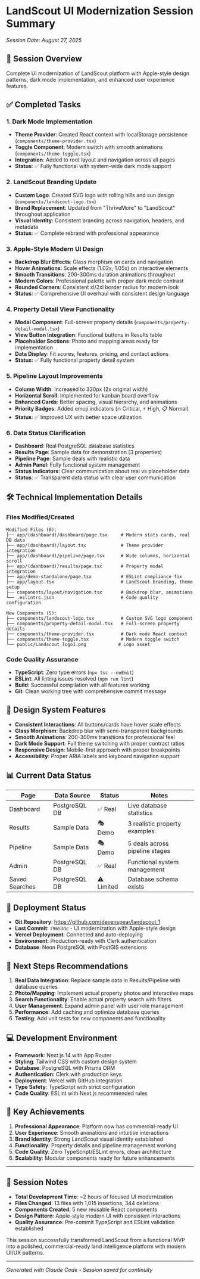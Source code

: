 # LandScout UI Modernization Session Summary
*Session Date: August 27, 2025*

## 🎯 Session Overview
Complete UI modernization of LandScout platform with Apple-style design patterns, dark mode implementation, and enhanced user experience features.

## ✅ Completed Tasks

### 1. Dark Mode Implementation
- **Theme Provider**: Created React context with localStorage persistence (`components/theme-provider.tsx`)
- **Toggle Component**: Modern switch with smooth animations (`components/theme-toggle.tsx`)
- **Integration**: Added to root layout and navigation across all pages
- **Status**: ✅ Fully functional with system-wide dark mode support

### 2. LandScout Branding Update
- **Custom Logo**: Created SVG logo with rolling hills and sun design (`components/landscout-logo.tsx`)
- **Brand Replacement**: Updated from "ThriveMore" to "LandScout" throughout application
- **Visual Identity**: Consistent branding across navigation, headers, and metadata
- **Status**: ✅ Complete rebrand with professional appearance

### 3. Apple-Style Modern UI Design
- **Backdrop Blur Effects**: Glass morphism on cards and navigation
- **Hover Animations**: Scale effects (1.02x, 1.05x) on interactive elements
- **Smooth Transitions**: 200-300ms duration animations throughout
- **Modern Colors**: Professional palette with proper dark mode contrast
- **Rounded Corners**: Consistent xl/2xl border radius for modern look
- **Status**: ✅ Comprehensive UI overhaul with consistent design language

### 4. Property Detail View Functionality
- **Modal Component**: Full-screen property details (`components/property-detail-modal.tsx`)
- **View Button Integration**: Functional buttons in Results table
- **Placeholder Sections**: Photo and mapping areas ready for implementation
- **Data Display**: Fit scores, features, pricing, and contact actions
- **Status**: ✅ Fully functional property detail system

### 5. Pipeline Layout Improvements
- **Column Width**: Increased to 320px (2x original width)
- **Horizontal Scroll**: Implemented for kanban board overflow
- **Enhanced Cards**: Better spacing, visual hierarchy, and animations
- **Priority Badges**: Added emoji indicators (🔥 Critical, ⚡ High, 📋 Normal)
- **Status**: ✅ Improved UX with better space utilization

### 6. Data Status Clarification
- **Dashboard**: Real PostgreSQL database statistics
- **Results Page**: Sample data for demonstration (3 properties)
- **Pipeline Page**: Sample deals with realistic data
- **Admin Panel**: Fully functional system management
- **Status Indicators**: Clear communication about real vs placeholder data
- **Status**: ✅ Transparent data status with clear user communication

## 🛠️ Technical Implementation Details

### Files Modified/Created
```
Modified Files (8):
├── app/(dashboard)/dashboard/page.tsx     # Modern stats cards, real DB data
├── app/(dashboard)/layout.tsx             # Theme provider integration  
├── app/(dashboard)/pipeline/page.tsx      # Wide columns, horizontal scroll
├── app/(dashboard)/results/page.tsx       # Property modal integration
├── app/demo-standalone/page.tsx           # ESLint compliance fix
├── app/layout.tsx                         # LandScout branding, theme setup
├── components/layout/navigation.tsx       # Backdrop blur, animations
└── .eslintrc.json                         # Code quality configuration

New Components (5):
├── components/landscout-logo.tsx          # Custom SVG logo component
├── components/property-detail-modal.tsx   # Full-screen property details
├── components/theme-provider.tsx          # Dark mode React context
├── components/theme-toggle.tsx            # Modern toggle switch
└── public/Landscout_logo1.png            # Logo asset
```

### Code Quality Assurance
- **TypeScript**: Zero type errors (`npx tsc --noEmit`)
- **ESLint**: All linting issues resolved (`npm run lint`)
- **Build**: Successful compilation with all features working
- **Git**: Clean working tree with comprehensive commit message

## 🎨 Design System Features
- **Consistent Interactions**: All buttons/cards have hover scale effects
- **Glass Morphism**: Backdrop blur with semi-transparent backgrounds
- **Smooth Animations**: 200-300ms transitions for professional feel
- **Dark Mode Support**: Full theme switching with proper contrast ratios
- **Responsive Design**: Mobile-first approach with proper breakpoints
- **Accessibility**: Proper ARIA labels and keyboard navigation support

## 📊 Current Data Status
| Page | Data Source | Status | Notes |
|------|-------------|---------|-------|
| Dashboard | PostgreSQL DB | ✅ Real | Live database statistics |
| Results | Sample Data | 🎭 Demo | 3 realistic property examples |
| Pipeline | Sample Data | 🎭 Demo | 5 deals across pipeline stages |
| Admin | PostgreSQL DB | ✅ Real | Functional system management |
| Saved Searches | PostgreSQL DB | ⚠️ Limited | Database schema exists |

## 🚀 Deployment Status
- **Git Repository**: https://github.com/devenspear/landscout_1
- **Last Commit**: `79653dc` - UI modernization with Apple-style design
- **Vercel Deployment**: Connected and auto-deploying
- **Environment**: Production-ready with Clerk authentication
- **Database**: Neon PostgreSQL with PostGIS extensions

## 🔄 Next Steps Recommendations
1. **Real Data Integration**: Replace sample data in Results/Pipeline with database queries
2. **Photo/Mapping**: Implement actual property photos and interactive maps
3. **Search Functionality**: Enable actual property search with filters
4. **User Management**: Expand admin panel with user role management
5. **Performance**: Add caching and optimize database queries
6. **Testing**: Add unit tests for new components and functionality

## 💻 Development Environment
- **Framework**: Next.js 14 with App Router
- **Styling**: Tailwind CSS with custom design system
- **Database**: PostgreSQL with Prisma ORM
- **Authentication**: Clerk with production keys
- **Deployment**: Vercel with GitHub integration
- **Type Safety**: TypeScript with strict configuration
- **Code Quality**: ESLint with Next.js recommended rules

## 🎯 Key Achievements
1. **Professional Appearance**: Platform now has commercial-ready UI
2. **User Experience**: Smooth animations and intuitive interactions
3. **Brand Identity**: Strong LandScout visual identity established
4. **Functionality**: Property details and pipeline management working
5. **Code Quality**: Zero TypeScript/ESLint errors, clean architecture
6. **Scalability**: Modular components ready for future enhancements

---

## 📝 Session Notes
- **Total Development Time**: ~2 hours of focused UI modernization
- **Files Changed**: 13 files with 1,015 insertions, 344 deletions
- **Components Created**: 5 new reusable React components
- **Design Pattern**: Apple-style modern UI with consistent interactions
- **Quality Assurance**: Pre-commit TypeScript and ESLint validation established

This session successfully transformed LandScout from a functional MVP into a polished, commercial-ready land intelligence platform with modern UI/UX patterns.

---
*Generated with Claude Code - Session saved for continuity*